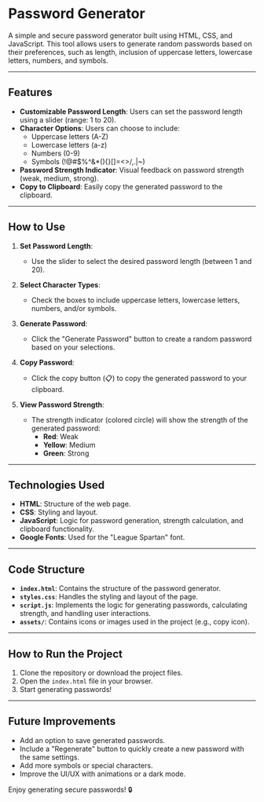 # Password Generator

A simple and secure password generator built using HTML, CSS, and JavaScript. This tool allows users to generate random passwords based on their preferences, such as length, inclusion of uppercase letters, lowercase letters, numbers, and symbols.

---

## Features

- **Customizable Password Length**: Users can set the password length using a slider (range: 1 to 20).
- **Character Options**: Users can choose to include:
  - Uppercase letters (A-Z)
  - Lowercase letters (a-z)
  - Numbers (0-9)
  - Symbols (!@#$%^&*(){}[]=<>/,.|~)
- **Password Strength Indicator**: Visual feedback on password strength (weak, medium, strong).
- **Copy to Clipboard**: Easily copy the generated password to the clipboard.

---

## How to Use

1. **Set Password Length**:
   - Use the slider to select the desired password length (between 1 and 20).

2. **Select Character Types**:
   - Check the boxes to include uppercase letters, lowercase letters, numbers, and/or symbols.

3. **Generate Password**:
   - Click the "Generate Password" button to create a random password based on your selections.

4. **Copy Password**:
   - Click the copy button (📋) to copy the generated password to your clipboard.

5. **View Password Strength**:
   - The strength indicator (colored circle) will show the strength of the generated password:
     - **Red**: Weak
     - **Yellow**: Medium
     - **Green**: Strong

---

## Technologies Used

- **HTML**: Structure of the web page.
- **CSS**: Styling and layout.
- **JavaScript**: Logic for password generation, strength calculation, and clipboard functionality.
- **Google Fonts**: Used for the "League Spartan" font.

---

## Code Structure

- **`index.html`**: Contains the structure of the password generator.
- **`styles.css`**: Handles the styling and layout of the page.
- **`script.js`**: Implements the logic for generating passwords, calculating strength, and handling user interactions.
- **`assets/`**: Contains icons or images used in the project (e.g., copy icon).

---

## How to Run the Project

1. Clone the repository or download the project files.
2. Open the `index.html` file in your browser.
3. Start generating passwords!

---

## Future Improvements

- Add an option to save generated passwords.
- Include a "Regenerate" button to quickly create a new password with the same settings.
- Add more symbols or special characters.
- Improve the UI/UX with animations or a dark mode.

Enjoy generating secure passwords! 🔒
